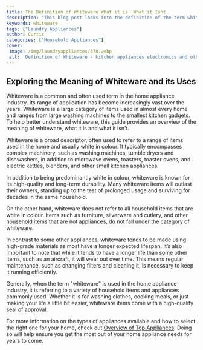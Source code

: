 ```yaml
---
title: The Definition of Whiteware What it is  What it Isnt
description: "This blog post looks into the definition of the term whiteware what it is and what it isnt Learn about this versatile item and its importance to many industries here"
keywords: whiteware
tags: ["Laundry Appliances"]
author: Curtis
categories: ["Household Appliances"]
cover: 
 image: /img/laundryappliances/378.webp
 alt: 'Definition of Whiteware - kitchen appliances electronics and other items often made from white materials'
---
```

## Exploring the Meaning of Whiteware and its Uses
Whiteware is a common and often used term in the home appliance industry. Its range of application has become increasingly vast over the years. Whiteware is a large category of items used in almost every home and ranges from large washing machines to the smallest kitchen gadgets. To help better understand whiteware, this guide provides an overview of the meaning of whiteware, what it is and what it isn't.

Whiteware is a broad descriptor, often used to refer to a range of items used in the home and usually white in colour. It typically encompasses complex machinery, such as washing machines, tumble dryers and dishwashers, in addition to microwave ovens, toasters, toaster ovens, and electric kettles, blenders, and other small kitchen appliances.

In addition to being predominantly white in colour, whiteware is known for its high-quality and long-term durability. Many whiteware items will outlast their owners, standing up to the test of prolonged usage and surviving for decades in the same household.

On the other hand, whiteware does not refer to all household items that are white in colour. Items such as furniture, silverware and cutlery, and other household items that are not appliances, do not fall under the category of whiteware.

In contrast to some other appliances, whiteware tends to be made using high-grade materials as most have a longer expected lifespan. It’s also important to note that while it tends to have a longer life than some other items, such as an aircraft, it will wear out over time. This means regular maintenance, such as changing filters and cleaning it, is necessary to keep it running efficiently.

Generally, when the term "whiteware" is used in the home appliance industry, it is referring to a variety of household items and appliances commonly used. Whether it is for washing clothes, cooking meals, or just making your life a little bit easier, whiteware items come with a high-quality seal of approval. 

For more information on the types of appliances available and how to select the right one for your home, check out [Overview of Top Appliances](./pages/appliance-overview). Doing so will help ensure you get the most out of your home appliance needs for years to come.
